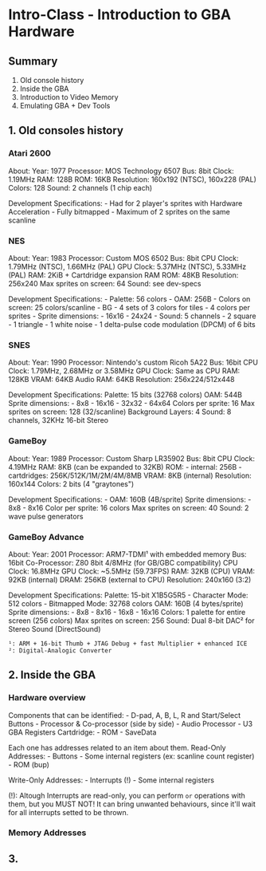 # Intro-Class - Introduction to GBA Hardware

## Summary

1. Old console history
2. Inside the GBA
3. Introduction to Video Memory
4. Emulating GBA + Dev Tools

## 1. Old consoles history

### Atari 2600

About:
    Year: 1977
    Processor: MOS Technology 6507
    Bus: 8bit
    Clock: 1.19MHz
    RAM: 128B
    ROM: 16KB
    Resolution: 160x192 (NTSC), 160x228 (PAL)
    Colors: 128
    Sound: 2 channels (1 chip each)

Development Specifications:
    - Had for 2 player's sprites with Hardware Acceleration
    - Fully bitmapped
    - Maximum of 2 sprites on the same scanline

### NES

About:
    Year: 1983
    Processor: Custom MOS 6502
    Bus: 8bit
    CPU Clock: 1.79MHz (NTSC), 1.66MHz (PAL)
    GPU Clock: 5.37MHz (NTSC), 5.33MHz (PAL)
    RAM: 2KiB + Cartdridge expansion RAM
    ROM: 48KB
    Resolution: 256x240
    Max sprites on screen: 64
    Sound: see dev-specs

Development Specifications:
    - Palette: 56 colors
    - OAM: 256B
    - Colors on screen: 25 colors/scanline
        - BG
        - 4 sets of 3 colors for tiles
        - 4 colors per sprites
    - Sprite dimensions:
        - 16x16
        - 24x24
    - Sound: 5 channels
        - 2 square
        - 1 triangle
        - 1 white noise
        - 1 delta-pulse code modulation (DPCM) of 6 bits

### SNES

About:
    Year: 1990
    Processor: Nintendo's custom Ricoh 5A22
    Bus: 16bit
    CPU Clock: 1.79MHz, 2.68MHz or 3.58MHz
    GPU Clock: Same as CPU
    RAM: 128KB
    VRAM: 64KB
    Audio RAM: 64KB
    Resolution: 256x224/512x448

Development Specifications:
    Palette: 15 bits (32768 colors)
    OAM: 544B
    Sprite dimensions:
        - 8x8
        - 16x16
        - 32x32
        - 64x64
    Colors per sprite: 16
    Max sprites on screen: 128 (32/scanline)
    Background Layers: 4
    Sound: 8 channels, 32KHz 16-bit Stereo

### GameBoy

About:
    Year: 1989
    Processor: Custom Sharp LR35902
    Bus: 8bit
    CPU Clock: 4.19MHz
    RAM: 8KB (can be expanded to 32KB)
    ROM:
        - internal: 256B
        - cartdridges: 256K/512K/1M/2M/4M/8MB
    VRAM: 8KB (internal)
    Resolution: 160x144
    Colors: 2 bits (4 "graytones")

Development Specifications:
    - OAM: 160B (4B/sprite)
    Sprite dimensions:
        - 8x8
        - 8x16
    Color per sprite: 16 colors
    Max sprites on screen: 40
    Sound: 2 wave pulse generators

### GameBoy Advance

About:
    Year: 2001
    Processor: ARM7-TDMI¹ with embedded memory
    Bus: 16bit
    Co-Processor: Z80 8bit 4/8MHz (for GB/GBC compatibility)
    CPU Clock: 16.8MHz
    GPU Clock: ~5.5MHz (59.73FPS)
    RAM: 32KB (CPU)
    VRAM: 92KB (internal)
    DRAM: 256KB (external to CPU)
    Resolution: 240x160 (3:2)

Development Specifications:
    Palette: 15-bit X1B5G5R5
        - Character Mode: 512 colors
        - Bitmapped Mode: 32768 colors
    OAM: 160B (4 bytes/sprite)
    Sprite dimensions:
        - 8x8
        - 8x16
        - 16x8
        - 16x16
    Colors: 1 palette for entire screen (256 colors)
    Max sprites on screen: 256
    Sound: Dual 8-bit DAC² for Stereo Sound (DirectSound)

    ¹: ARM + 16-bit Thumb + JTAG Debug + fast Multiplier + enhanced ICE
    ²: Digital-Analogic Converter

## 2. Inside the GBA

### Hardware overview

Components that can be identified:
    - D-pad, A, B, L, R and Start/Select Buttons
    - Processor & Co-processor (side by side)
    - Audio Processor
    - U3 GBA Registers
    Cartdridge:
        - ROM
        - SaveData

Each one has addresses related to an item about them.
Read-Only Addresses:
    - Buttons
    - Some internal registers (ex: scanline count register)
    - ROM (bup)

Write-Only Addresses:
    - Interrupts (!)
    - Some internal registers

(!): Altough Interrupts are read-only, you can perform `or` operations
     with them, but you MUST NOT! It can bring unwanted behaviours, since
     it'll wait for all interrupts setted to be thrown.

### Memory Addresses



## 3.
